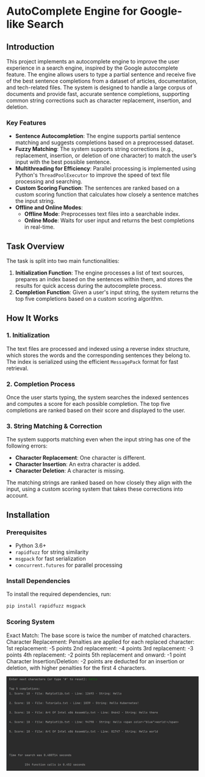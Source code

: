 # AutoComplete Engine for Google-like Search

## Introduction

This project implements an autocomplete engine to improve the user experience in a search engine, inspired by the Google autocomplete feature. The engine allows users to type a partial sentence and receive five of the best sentence completions from a dataset of articles, documentation, and tech-related files. The system is designed to handle a large corpus of documents and provide fast, accurate sentence completions, supporting common string corrections such as character replacement, insertion, and deletion.

### Key Features

- **Sentence Autocompletion**: The engine supports partial sentence matching and suggests completions based on a preprocessed dataset.
- **Fuzzy Matching**: The system supports string corrections (e.g., replacement, insertion, or deletion of one character) to match the user’s input with the best possible sentence.
- **Multithreading for Efficiency**: Parallel processing is implemented using Python's `ThreadPoolExecutor` to improve the speed of text file processing and searching.
- **Custom Scoring Function**: The sentences are ranked based on a custom scoring function that calculates how closely a sentence matches the input string.
- **Offline and Online Modes**:
  - **Offline Mode**: Preprocesses text files into a searchable index.
  - **Online Mode**: Waits for user input and returns the best completions in real-time.

## Task Overview

The task is split into two main functionalities:

1. **Initialization Function**: The engine processes a list of text sources, prepares an index based on the sentences within them, and stores the results for quick access during the autocomplete process.
2. **Completion Function**: Given a user's input string, the system returns the top five completions based on a custom scoring algorithm.

## How It Works

### 1. **Initialization**

The text files are processed and indexed using a reverse index structure, which stores the words and the corresponding sentences they belong to. The index is serialized using the efficient `MessagePack` format for fast retrieval.

### 2. **Completion Process**

Once the user starts typing, the system searches the indexed sentences and computes a score for each possible completion. The top five completions are ranked based on their score and displayed to the user.

### 3. **String Matching & Correction**

The system supports matching even when the input string has one of the following errors:
- **Character Replacement**: One character is different.
- **Character Insertion**: An extra character is added.
- **Character Deletion**: A character is missing.

The matching strings are ranked based on how closely they align with the input, using a custom scoring system that takes these corrections into account.

## Installation

### Prerequisites

- Python 3.6+
- `rapidfuzz` for string similarity
- `msgpack` for fast serialization
- `concurrent.futures` for parallel processing

### Install Dependencies

To install the required dependencies, run:

  ```bash
  pip install rapidfuzz msgpack
  ```

### Scoring System
Exact Match: The base score is twice the number of matched characters.
Character Replacement: Penalties are applied for each replaced character:
1st replacement: -5 points
2nd replacement: -4 points
3rd replacement: -3 points
4th replacement: -2 points
5th replacement and onward: -1 point
Character Insertion/Deletion: -2 points are deducted for an insertion or deletion, with higher penalties for the first 4 characters.

![alt text](image.png)